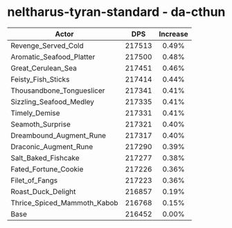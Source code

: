 # neltharus-tyran-standard - da-cthun
| Actor | DPS | Increase |
|---|:---:|:---:|
|Revenge_Served_Cold|217513|0.49%|
|Aromatic_Seafood_Platter|217500|0.48%|
|Great_Cerulean_Sea|217451|0.46%|
|Feisty_Fish_Sticks|217414|0.44%|
|Thousandbone_Tongueslicer|217341|0.41%|
|Sizzling_Seafood_Medley|217335|0.41%|
|Timely_Demise|217331|0.41%|
|Seamoth_Surprise|217321|0.40%|
|Dreambound_Augment_Rune|217317|0.40%|
|Draconic_Augment_Rune|217290|0.39%|
|Salt_Baked_Fishcake|217277|0.38%|
|Fated_Fortune_Cookie|217226|0.36%|
|Filet_of_Fangs|217223|0.36%|
|Roast_Duck_Delight|216857|0.19%|
|Thrice_Spiced_Mammoth_Kabob|216768|0.15%|
|Base|216452|0.00%|
